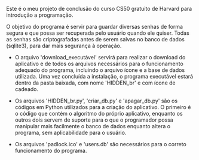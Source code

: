 Este é o meu projeto de conclusão do curso CS50 gratuito de Harvard para introdução a programação.

O objetivo do programa é servir para guardar diversas senhas de forma segura e que possa ser recuperada pelo usuário quando ele quiser.
Todas as senhas são criptografadas antes de serem salvas no banco de dados (sqlite3), para dar mais segurança à operação.

- O arquivo 'download_executável' servirá para realizar o download do aplicativo e de todos os arquivos necessários para o funcionamento 
  adequado do programa, incluindo o arquivo ícone e a base de dados utilizada. Uma vez concluída a instalação, o programa executável 
  estará dentro da pasta baixada, com nome 'HIDDEN_br' e com ícone de cadeado.
  
- Os arquivos 'HIDDEN_br.py', 'criar_db.py' e 'apagar_db.py' são os códigos em Python utilizados para a criação do aplicativo. O
  primeiro é o código que contém o algoritmo do próprio aplicativo, enquanto os outros dois servem de suporte para o que o programador
  possa manipular mais facilmente o banco de dados enquanto altera o programa, sem aplicabilidade para o usuário.
  
- Os arquivos 'padlock.ico' e 'users.db' são necessários para o correto funcionamento do programa.
